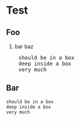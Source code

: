 Test
====

## Foo

1.  bar
    baz

<pre>
    should be in a box
    deep inside a box
    very much
</pre>

## Bar

    should be in a box
    deep inside a box
    very much
